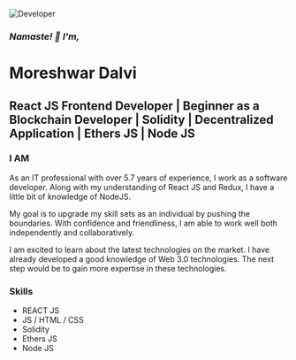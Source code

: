 ![Developer](https://pbs.twimg.com/profile_banners/1432578951688310789/1663845741/1500x500)
 
### *Namaste! 👋 I'm,* 
# Moreshwar Dalvi

**React JS Frontend Developer** | **Beginner as a Blockchain Developer** | **Solidity** | **Decentralized Application** | **Ethers JS** | **Node JS**
---

### I AM

As an IT professional with over 5.7 years of experience, I work as a software developer. 
Along with my understanding of React JS and Redux, I have a little bit of knowledge of NodeJS.

My goal is to upgrade my skill sets as an individual by pushing the boundaries. With confidence and friendliness, I am able to work well both independently and collaboratively. 

I am excited to learn about the latest technologies on the market. I have already developed a good knowledge of Web 3.0 technologies. The next step would be to gain more expertise in these technologies.

### Skills 
* REACT JS  
* JS / HTML / CSS  
* Solidity
* Ethers JS
* Node JS 



